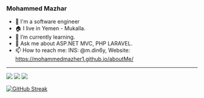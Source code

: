 ### Mohammed Mazhar 

- 👋 I'm a software engineer
- 🏠 I live in Yemen - Mukalla.
- 🌱 I’m currently learning.
- 💬 Ask me about ASP.NET MVC, PHP LARAVEL.
- 📫 How to reach me: INS: @m.din6y, Website: https://mohammedmazher1.github.io/aboutMe/ 

<hr/>
<img src="https://github-readme-stats.vercel.app/api?username=MohammedMazher1&count_private=true&show_icons=true&hide_title=true" />
<img src="https://github-profile-trophy.vercel.app/?username=MohammedMazher1&theme=flat&no-frame=true&margin-w=30" />
<img src="https://github-readme-stats.vercel.app/api/top-langs/?username=MohammedMazher1&hide_title=true&layout=compact" />

[![GitHub Streak](https://github-readme-streak-stats.herokuapp.com?user=MohammedMazher1&theme=gruvbox_duo&hide_border=true)](https://github.com/hishamco)
